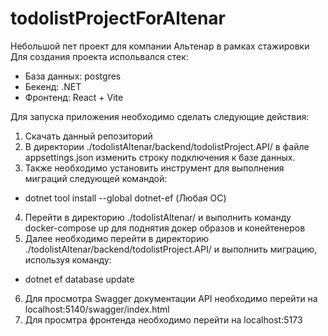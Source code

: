 # todolistProjectForAltenar
Небольшой пет проект для компании Альтенар в рамках стажировки
Для создания проекта испольвался стек: 
 - База данных: postgres
 - Бекенд: .NET
 - Фронтенд: React + Vite

Для запуска приложения необходимо сделать следующие действия:
1. Скачать данный репозиторий
2. В директории ./todolistAltenar/backend/todolistProject.API/ в файле appsettings.json изменить строку подключения к базе данных.
3. Также необходимо установить инструмент для выполнения миграций следующей командой:
 - dotnet tool install --global dotnet-ef (Любая ОС)
4. Перейти в директорию ./todolistAltenar/ и выполнить команду docker-compose up для поднятия докер образов и конейтенеров
5. Далее необходимо перейти в директорию ./todolistAltenar/backend/todolistProject.API/ и выполнить миграцию, используя команду:
 - dotnet ef database update
6. Для просмотра Swagger документации API необходимо перейти на localhost:5140/swagger/index.html
7. Для просмтра фронтенда необходимо перейти на localhost:5173
